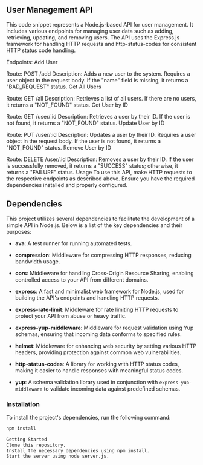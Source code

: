## User Management API
This code snippet represents a Node.js-based API for user management. It includes various endpoints for managing user data such as adding, retrieving, updating, and removing users. The API uses the Express.js framework for handling HTTP requests and http-status-codes for consistent HTTP status code handling.

Endpoints:
Add User

Route: POST /add
Description: Adds a new user to the system. Requires a user object in the request body. If the "name" field is missing, it returns a "BAD_REQUEST" status.
Get All Users

Route: GET /all
Description: Retrieves a list of all users. If there are no users, it returns a "NOT_FOUND" status.
Get User by ID

Route: GET /user/:id
Description: Retrieves a user by their ID. If the user is not found, it returns a "NOT_FOUND" status.
Update User by ID

Route: PUT /user/:id
Description: Updates a user by their ID. Requires a user object in the request body. If the user is not found, it returns a "NOT_FOUND" status.
Remove User by ID

Route: DELETE /user/:id
Description: Removes a user by their ID. If the user is successfully removed, it returns a "SUCCESS" status; otherwise, it returns a "FAILURE" status.
Usage
To use this API, make HTTP requests to the respective endpoints as described above. Ensure you have the required dependencies installed and properly configured.

## Dependencies

This project utilizes several dependencies to facilitate the development of a simple API in Node.js. Below is a list of the key dependencies and their purposes:

- **ava**: A test runner for running automated tests.

- **compression**: Middleware for compressing HTTP responses, reducing bandwidth usage.

- **cors**: Middleware for handling Cross-Origin Resource Sharing, enabling controlled access to your API from different domains.

- **express**: A fast and minimalist web framework for Node.js, used for building the API's endpoints and handling HTTP requests.

- **express-rate-limit**: Middleware for rate limiting HTTP requests to protect your API from abuse or heavy traffic.

- **express-yup-middleware**: Middleware for request validation using Yup schemas, ensuring that incoming data conforms to specified rules.

- **helmet**: Middleware for enhancing web security by setting various HTTP headers, providing protection against common web vulnerabilities.

- **http-status-codes**: A library for working with HTTP status codes, making it easier to handle responses with meaningful status codes.

- **yup**: A schema validation library used in conjunction with `express-yup-middleware` to validate incoming data against predefined schemas.

### Installation

To install the project's dependencies, run the following command:

```bash
npm install

Getting Started
Clone this repository.
Install the necessary dependencies using npm install.
Start the server using node server.js.
